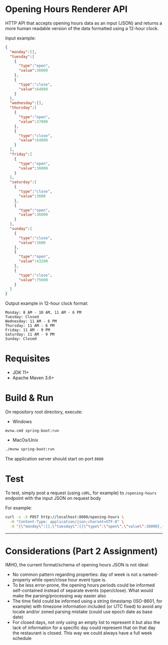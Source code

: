 # Opening Hours Renderer API
HTTP API that accepts opening hours data as an input (JSON) and returns a more human readable version of the data formatted using a 12-hour clock.

Input example:
```json
{
  "monday":[],
  "tuesday":[
    {
      "type":"open",
      "value":36000
    },
    {
      "type":"close",
      "value":64800
    }
  ],
  "wednesday":[],
  "thursday":[
    {
      "type":"open",
      "value":37800
    },
    {
      "type":"close",
      "value":64800
    }
  ],
  "friday":[
    {
      "type":"open",
      "value":36000
    }
  ],
  "saturday":[
    {
      "type":"close",
      "value":3600
    },
    {
      "type":"open",
      "value":36000
    }
  ],
  "sunday":[
    {
      "type":"close",
      "value":3600
    },
    {
      "type":"open",
      "value":43200
    },
    {
      "type":"close",
      "value":75600
    }
  ]
}
```


Output example in 12-hour clock format:
```
Monday: 8 AM - 10 AM, 11 AM - 6 PM
Tuesday: Closed
Wednesday: 11 AM - 6 PM
Thursday: 11 AM - 6 PM
Friday: 11 AM - 9 PM
Saturday: 11 AM - 9 PM
Sunday: Closed
```

# Requisites
- JDK 11+
- Apache Maven 3.6+

# Build & Run 
On repository root directory, execute:
- Windows
```batch
mvnw.cmd spring-boot:run
```
- MacOs/Unix
```bash
./mvnw spring-boot:run
```

The application server should start on port `8080`

# Test
To test, simply post a request (using `cURL`, for example) to `/opening-hours` endpoint with the input JSON on request body

For example:
```bash
curl -s -X POST http://localhost:8080/opening-hours \
  -H "Content-Type: application/json;charset=UTF-8" \
  -d "{\"monday\":[],\"tuesday\":[{\"type\":\"open\",\"value\":36000},{\"type\":\"close\",\"value\":64800}],\"wednesday\":[],\"thursday\":[{\"type\":\"open\",\"value\":37800},{\"type\":\"close\",\"value\":64800}],\"friday\":[{\"type\":\"open\",\"value\":36000}],\"saturday\":[{\"type\":\"close\",\"value\":3600},{\"type\":\"open\",\"value\":36000}],\"sunday\":[{\"type\":\"close\",\"value\":3600},{\"type\":\"open\",\"value\":43200},{\"type\":\"close\",\"value\":75600}]}" 
```

---
# Considerations (Part 2 Assignment)

IMHO, the current format/schema of opening hours JSON is not ideal:
* No common pattern regarding properties: day of week is not a  named-property while open/close hour event type is.
* To be less error-prone, the opening hours periods could be informed self-contained instead of separate events (open/close). What would make the parsing/processing way easier also
* The time field could be informed using a string timestamp (ISO-8601, for example) with timezone information included (or UTC fixed) to avoid any locale and/or zoned parsing mistake (could use epoch date as base date)
* For closed days, not only using an empty list to represent it but also the lack of information for a specific day could represent that on that day the restaurant is closed. This way we could always have a full week schedule
 